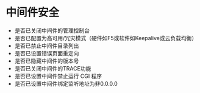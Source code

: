 # 中间件安全

* 是否已关闭中间件的管理控制台
* 是否已配置为高可用/冗灾模式（硬件如F5或软件如Keepalive或云负载均衡）
* 是否已禁止中间件目录列出
* 是否已设置错误页面重定向
* 是否已隐藏中间件的版本号
* 是否已关闭中间件的TRACE功能
* 是否已设置中间件禁止运行 CGI 程序
* 是否已设置中间件绑定监听地址为非0.0.0.0



